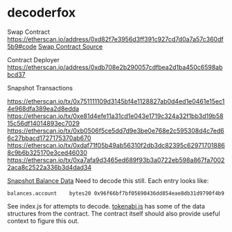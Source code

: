 # decoderfox

Swap Contract https://etherscan.io/address/0xd82f7e3956d3ff391c927cd7d0a7a57c360df5b9#code
[Swap Contract Source](./contract.sol)

Contract Deployer https://etherscan.io/address/0xdb708e2b290057cdfbea2d1ba450c6598abbcd37

Snapshot Transactions 

https://etherscan.io/tx/0x751111109d3145bf4e1128827ab0d4ed1e0461e15ec14e968dfa389ea2d8edda
https://etherscan.io/tx/0xe81d4efe11a31cd1e043e1719c324a32f1bb3d19b5815c56df14014893ec7029
https://etherscan.io/tx/0xb0506f5ce5dd7d9e3be0e768e2c595308d4c7ed66c27bbacd1727175370ab670
https://etherscan.io/tx/0xdaf71f05b49ab56310f2db3dc82395c629717018868c9b6b325170e3ced46030
https://etherscan.io/tx/0xa7afa9d3465ed689f93b3a0722eb598a867fa70022aca8c2522a336b3d4dad34

[Snapshot Balance Data](./balances.js) Need to decode this still. Each entry looks like:

```
balances.account	bytes20 0x96f66bf7bf05690436dd854eae8db31d9790f4b9
```

See index.js for attempts to decode.  [tokenabi.js](./tokenabi.js) has some of the data structures from
the contract. The contract itself should also provide useful context to figure this out.